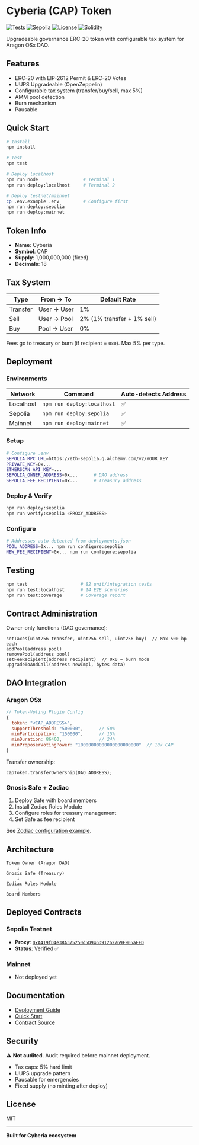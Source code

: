 # Cyberia (CAP) Token

[![Tests](https://img.shields.io/badge/Tests-82%2F82%20Passing-brightgreen)](#testing) [![Sepolia](https://img.shields.io/badge/Sepolia-Deployed-green)](https://sepolia.etherscan.io/address/0xA419fD4e3BA375250d5D946D91262769F905aEED) [![License](https://img.shields.io/badge/License-MIT-blue)](LICENSE) [![Solidity](https://img.shields.io/badge/Solidity-0.8.24-orange)](contracts/CAPToken.sol)

Upgradeable governance ERC-20 token with configurable tax system for Aragon OSx DAO.

## Features

- ERC-20 with EIP-2612 Permit & ERC-20 Votes
- UUPS Upgradeable (OpenZeppelin)
- Configurable tax system (transfer/buy/sell, max 5%)
- AMM pool detection
- Burn mechanism
- Pausable

## Quick Start

```bash
# Install
npm install

# Test
npm test

# Deploy localhost
npm run node                 # Terminal 1
npm run deploy:localhost     # Terminal 2

# Deploy testnet/mainnet
cp .env.example .env         # Configure first
npm run deploy:sepolia
npm run deploy:mainnet
```

## Token Info

- **Name**: Cyberia
- **Symbol**: CAP
- **Supply**: 1,000,000,000 (fixed)
- **Decimals**: 18

## Tax System

| Type | From → To | Default Rate |
|------|-----------|--------------|
| Transfer | User → User | 1% |
| Sell | User → Pool | 2% (1% transfer + 1% sell) |
| Buy | Pool → User | 0% |

Fees go to treasury or burn (if recipient = `0x0`). Max 5% per type.

## Deployment

### Environments

| Network | Command | Auto-detects Address |
|---------|---------|----------------------|
| Localhost | `npm run deploy:localhost` | ✅ |
| Sepolia | `npm run deploy:sepolia` | ✅ |
| Mainnet | `npm run deploy:mainnet` | ✅ |

### Setup

```bash
# Configure .env
SEPOLIA_RPC_URL=https://eth-sepolia.g.alchemy.com/v2/YOUR_KEY
PRIVATE_KEY=0x...
ETHERSCAN_API_KEY=...
SEPOLIA_OWNER_ADDRESS=0x...      # DAO address
SEPOLIA_FEE_RECIPIENT=0x...      # Treasury address
```

### Deploy & Verify

```bash
npm run deploy:sepolia
npm run verify:sepolia <PROXY_ADDRESS>
```

### Configure

```bash
# Addresses auto-detected from deployments.json
POOL_ADDRESS=0x... npm run configure:sepolia
NEW_FEE_RECIPIENT=0x... npm run configure:sepolia
```

## Testing

```bash
npm test                    # 82 unit/integration tests
npm run test:localhost      # 14 E2E scenarios
npm run test:coverage       # Coverage report
```

## Contract Administration

Owner-only functions (DAO governance):

```solidity
setTaxes(uint256 transfer, uint256 sell, uint256 buy)  // Max 500 bp each
addPool(address pool)
removePool(address pool)
setFeeRecipient(address recipient)  // 0x0 = burn mode
upgradeToAndCall(address newImpl, bytes data)
```

## DAO Integration

### Aragon OSx

```javascript
// Token-Voting Plugin Config
{
  token: "<CAP_ADDRESS>",
  supportThreshold: "500000",      // 50%
  minParticipation: "150000",      // 15%
  minDuration: 86400,              // 24h
  minProposerVotingPower: "10000000000000000000000"  // 10k CAP
}
```

Transfer ownership:
```solidity
capToken.transferOwnership(DAO_ADDRESS);
```

### Gnosis Safe + Zodiac

1. Deploy Safe with board members
2. Install Zodiac Roles Module
3. Configure roles for treasury management
4. Set Safe as fee recipient

See [Zodiac configuration example](docs/DEPLOYMENT.md#zodiac-roles-configuration).

## Architecture

```
Token Owner (Aragon DAO)
    ↓
Gnosis Safe (Treasury)
    ↓
Zodiac Roles Module
    ↓
Board Members
```

## Deployed Contracts

### Sepolia Testnet
- **Proxy**: [`0xA419fD4e3BA375250d5D946D91262769F905aEED`](https://sepolia.etherscan.io/address/0xA419fD4e3BA375250d5D946D91262769F905aEED)
- **Status**: Verified ✅

### Mainnet
- Not deployed yet

## Documentation

- [Deployment Guide](docs/DEPLOYMENT.md)
- [Quick Start](docs/QUICK_START.md)
- [Contract Source](contracts/CAPToken.sol)

## Security

⚠️ **Not audited**. Audit required before mainnet deployment.

- Tax caps: 5% hard limit
- UUPS upgrade pattern
- Pausable for emergencies
- Fixed supply (no minting after deploy)

## License

MIT

---

**Built for Cyberia ecosystem**
